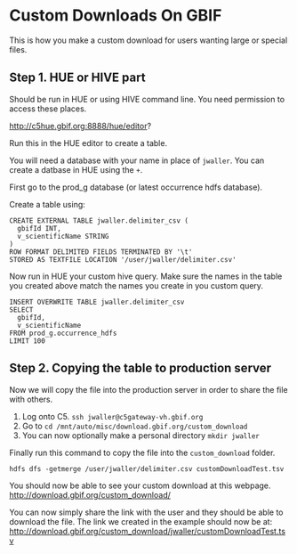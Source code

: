 # Custom Downloads On GBIF 

This is how you make a custom download for users wanting large or special files. 

## Step 1. HUE or HIVE part

Should be run in HUE or using HIVE command line. You need permission to access these places. 

http://c5hue.gbif.org:8888/hue/editor?

Run this in the HUE editor to create a table. 

You will need a database with your name in place of `jwaller`.  You can create a datbase in HUE using the `+`. 

First go to the prod_g database (or latest occurrence hdfs database). 

Create a table using: 

```
CREATE EXTERNAL TABLE jwaller.delimiter_csv (
  gbifId INT,
  v_scientificName STRING  
)
ROW FORMAT DELIMITED FIELDS TERMINATED BY '\t'
STORED AS TEXTFILE LOCATION '/user/jwaller/delimiter.csv'
```

Now run in HUE your custom hive query. Make sure the names in the table you created above match the names you create in you custom query. 

```
INSERT OVERWRITE TABLE jwaller.delimiter_csv
SELECT 
  gbifId, 
  v_scientificName
FROM prod_g.occurrence_hdfs
LIMIT 100
```

## Step 2. Copying the table to production server

Now we will copy the file into the production server in order to share the file with others. 

1. Log onto C5. `ssh jwaller@c5gateway-vh.gbif.org`
2. Go to `cd /mnt/auto/misc/download.gbif.org/custom_download`
3. You can now optionally make a personal directory `mkdir jwaller`

Finally run this command to copy the file into the `custom_download` folder. 

```
hdfs dfs -getmerge /user/jwaller/delimiter.csv customDownloadTest.tsv
```

You should now be able to see your custom download at this webpage. 
http://download.gbif.org/custom_download/

You can now simply share the link with the user and they should be able to download the file. The link we created in the example should now be at: 
http://download.gbif.org/custom_download/jwaller/customDownloadTest.tsv




